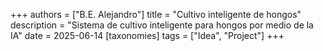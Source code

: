 +++
authors = ["B.E. Alejandro"]
title = "Cultivo inteligente de hongos"
description = "Sistema de cultivo inteligente para hongos por medio de la IA"
date = 2025-06-14
[taxonomies]
tags = ["Idea", "Project"]
+++
